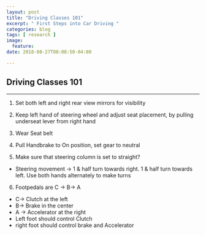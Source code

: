 ```yaml
---
layout: post
title: "Driving Classes 101"
excerpt: " First Steps into Car Driving "
categories: blog
tags: [ research ]
image:
  feature:
date: 2018-08-27T08:08:50-04:00

---
```


## Driving Classes 101

-----

1.  Set both left and right rear view mirrors for visibility

2.  Keep left hand of steering wheel and adjust seat placement, by pulling underseat lever from right hand

3. Wear Seat belt

4. Pull Handbrake to On position, set gear to neutral

5. Make sure that steering column is set to straight?
  * Steering movement -> 1 & half turn towards right.
  1 & half turn towards left.
Use both hands alternately to make turns

6.  Footpedals are C -> B-> A
  * C-> Clutch at the left
  * B-> Brake in the center
  * A -> Accelerator at the right
* Left foot should control Clutch
* right foot should control brake and Accelerator
